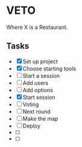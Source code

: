 # VETO

Where X is a Restaurant.

## Tasks

- [x] Set up project
- [x] Choose starting tools
- [ ] Start a session
- [ ] Add users
- [ ] Add options
- [x] Start session
- [ ] Voting
- [ ] Next round
- [ ] Make the map
- [ ] Deploy
- [ ]
- [ ]
